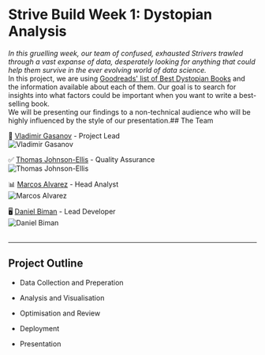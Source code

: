# Strive Build Week 1: Dystopian Analysis

_In this gruelling week, our team of confused, exhausted Strivers trawled through a vast expanse of data, desperately looking for anything that could help them survive in the ever evolving world of data science._
<br>
In this project, we are using [Goodreads' list of Best Dystopian Books](https://www.goodreads.com/list/show/47.Best_Dystopian_and_Post_Apocalyptic_Fiction) and the information available about each of them. Our goal is to search for insights into what factors could be important when you want to write a best-selling book.
<br>
We will be presenting our findings to a non-technical audience who will be highly influenced by the style of our presentation.## The Team

👑 [Vladimir Gasanov](https://github.com/VladimirGas) - Project Lead<br>
![Vladimir Gasanov](https://avatars.githubusercontent.com/u/10900796?v=4)<br>

✅ [Thomas Johnson-Ellis](https://github.com/Tomjohnsonellis) - Quality Assurance<br>
![Thomas Johnson-Ellis](https://avatars.githubusercontent.com/u/10008476?v=4)<br>

📊 [Marcos Alvarez](https://github.com/N0t10n) - Head Analyst<br>
![Marcos Alvarez](https://avatars.githubusercontent.com/u/78817829?v=4)<br>

🖥️ [Daniel Biman](https://github.com/danielbiman) - Lead Developer<br>
![Daniel Biman](https://avatars.githubusercontent.com/u/33157355?v=4)<br>
<br>
- - -
## Project Outline

- Data Collection and Preperation

- Analysis and Visualisation

- Optimisation and Review

- Deployment

- Presentation

  